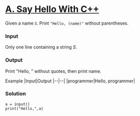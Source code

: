# [A. Say Hello With C++](https://codeforces.com/group/MWSDmqGsZm/contest/219158/problem/A)

Given a name *`S`*. Print `"Hello, (name)"` without parentheses.

### Input
Only one line containing a string *S*.

### Output
Print "Hello, " without quotes, then print name.

Example
|Input|Output
|--|--|
|programmer|Hello, programmer|


### Solution
```
a = input() 
print("Hello,",a)
```